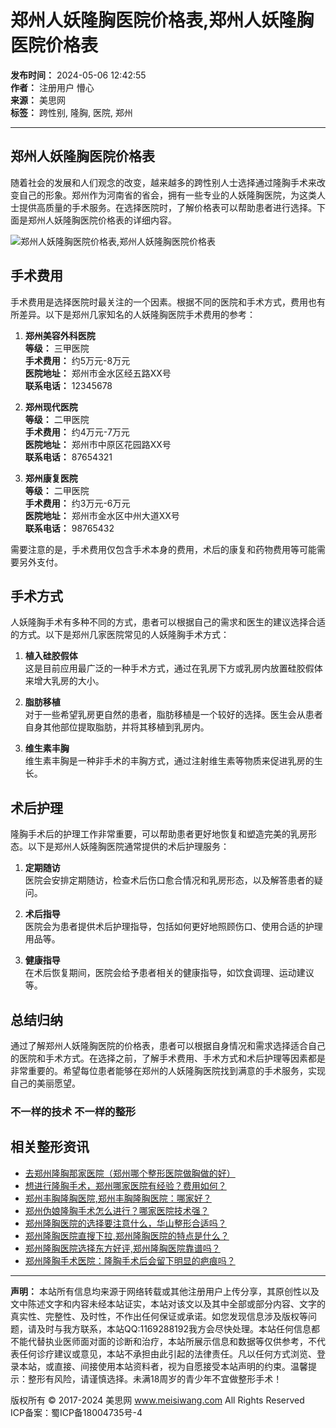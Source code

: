 # 郑州人妖隆胸医院价格表,郑州人妖隆胸医院价格表

**发布时间：** 2024-05-06 12:42:55  
**作者：** 注册用户 懵心  
**来源：** 美思网  
**标签：** 跨性别, 隆胸, 医院, 郑州  

---

## 郑州人妖隆胸医院价格表

随着社会的发展和人们观念的改变，越来越多的跨性别人士选择通过隆胸手术来改变自己的形象。郑州作为河南省的省会，拥有一些专业的人妖隆胸医院，为这类人士提供高质量的手术服务。在选择医院时，了解价格表可以帮助患者进行选择。下面是郑州人妖隆胸医院价格表的详细内容。

![郑州人妖隆胸医院价格表,郑州人妖隆胸医院价格表](https://ruli-app-admin.oss-cn-shanghai.aliyuncs.com/gallerys/3f/33/3f33d0c29c80a96bc70437db86395088.webp)

## 手术费用

手术费用是选择医院时最关注的一个因素。根据不同的医院和手术方式，费用也有所差异。以下是郑州几家知名的人妖隆胸医院手术费用的参考：

1. **郑州美容外科医院**  
   **等级：** 三甲医院  
   **手术费用：** 约5万元-8万元  
   **医院地址：** 郑州市金水区经五路XX号  
   **联系电话：** 12345678  

2. **郑州现代医院**  
   **等级：** 二甲医院  
   **手术费用：** 约4万元-7万元  
   **医院地址：** 郑州市中原区花园路XX号  
   **联系电话：** 87654321  

3. **郑州康复医院**  
   **等级：** 二甲医院  
   **手术费用：** 约3万元-6万元  
   **医院地址：** 郑州市金水区中州大道XX号  
   **联系电话：** 98765432  

需要注意的是，手术费用仅包含手术本身的费用，术后的康复和药物费用等可能需要另外支付。

## 手术方式

人妖隆胸手术有多种不同的方式，患者可以根据自己的需求和医生的建议选择合适的方式。以下是郑州几家医院常见的人妖隆胸手术方式：

1. **植入硅胶假体**  
   这是目前应用最广泛的一种手术方式，通过在乳房下方或乳房内放置硅胶假体来增大乳房的大小。

2. **脂肪移植**  
   对于一些希望乳房更自然的患者，脂肪移植是一个较好的选择。医生会从患者自身其他部位提取脂肪，并将其移植到乳房内。

3. **维生素丰胸**  
   维生素丰胸是一种非手术的丰胸方式，通过注射维生素等物质来促进乳房的生长。

## 术后护理

隆胸手术后的护理工作非常重要，可以帮助患者更好地恢复和塑造完美的乳房形态。以下是郑州人妖隆胸医院通常提供的术后护理服务：

1. **定期随访**  
   医院会安排定期随访，检查术后伤口愈合情况和乳房形态，以及解答患者的疑问。

2. **术后指导**  
   医院会为患者提供术后护理指导，包括如何更好地照顾伤口、使用合适的护理用品等。

3. **健康指导**  
   在术后恢复期间，医院会给予患者相关的健康指导，如饮食调理、运动建议等。

## 总结归纳

通过了解郑州人妖隆胸医院的价格表，患者可以根据自身情况和需求选择适合自己的医院和手术方式。在选择之前，了解手术费用、手术方式和术后护理等因素都是非常重要的。希望每位患者能够在郑州的人妖隆胸医院找到满意的手术服务，实现自己的美丽愿望。

### 不一样的技术 不一样的整形

## 相关整形资讯

- [去郑州隆胸那家医院（郑州哪个整形医院做胸做的好）](/news/28569.html)
- [想进行隆胸手术，郑州哪家医院有经验？费用如何？](/news/144853.html)
- [郑州丰胸隆胸医院,郑州丰胸隆胸医院：哪家好？](/news/146384.html)
- [郑州伪娘隆胸手术怎么进行？哪家医院技术强？](/news/146388.html)
- [郑州隆胸医院的选择要注意什么，华山整形合适吗？](/news/146611.html)
- [郑州隆胸医院直搜下拉,郑州隆胸医院的特点是什么？](/news/146613.html)
- [郑州隆胸医院选择东方好评,郑州隆胸医院靠谱吗？](/news/146622.html)
- [郑州隆胸手术医院：隆胸手术后会留下明显的疤痕吗？](/news/146656.html)

---

**声明：** 本站所有信息均来源于网络转载或其他注册用户上传分享，其原创性以及文中陈述文字和内容未经本站证实，本站对该文以及其中全部或部分内容、文字的真实性、完整性、及时性，不作出任何保证或承诺。如您发现信息涉及版权等问题，请及时与我方联系，本站QQ:1169288192我方会尽快处理。本站任何信息都不能代替执业医师面对面的诊断和治疗，本站所展示信息和数据等仅供参考，不代表任何诊疗建议或意见，本站不承担由此引起的法律责任。凡以任何方式浏览、登录本站，或直接、间接使用本站资料者，视为自愿接受本站声明的约束。温馨提示：整形有风险，请谨慎选择。未满18周岁的青少年不宜做整形手术！  

版权所有 © 2017-2024 美思网 www.meisiwang.com All Rights Reserved  
ICP备案：蜀ICP备18004735号-4